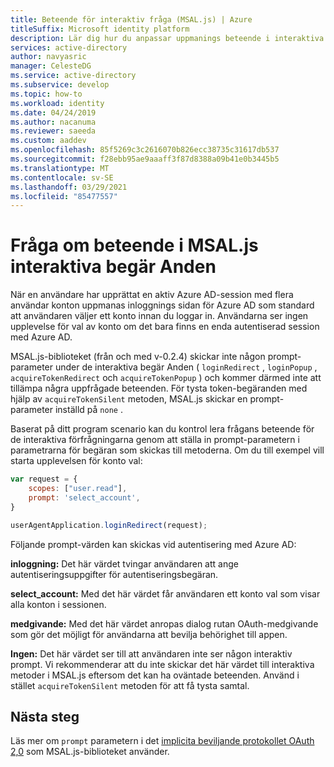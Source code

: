 ```yaml
---
title: Beteende för interaktiv fråga (MSAL.js) | Azure
titleSuffix: Microsoft identity platform
description: Lär dig hur du anpassar uppmanings beteende i interaktiva anrop med Microsoft Authentication Library för Java Script (MSAL.js).
services: active-directory
author: navyasric
manager: CelesteDG
ms.service: active-directory
ms.subservice: develop
ms.topic: how-to
ms.workload: identity
ms.date: 04/24/2019
ms.author: nacanuma
ms.reviewer: saeeda
ms.custom: aaddev
ms.openlocfilehash: 85f5269c3c2616070b826ecc38735c31617db537
ms.sourcegitcommit: f28ebb95ae9aaaff3f87d8388a09b41e0b3445b5
ms.translationtype: MT
ms.contentlocale: sv-SE
ms.lasthandoff: 03/29/2021
ms.locfileid: "85477557"
---
```

# <a name="prompt-behavior-in-msaljs-interactive-requests"></a>Fråga om beteende i MSAL.js interaktiva begär Anden

När en användare har upprättat en aktiv Azure AD-session med flera användar konton uppmanas inloggnings sidan för Azure AD som standard att användaren väljer ett konto innan du loggar in. Användarna ser ingen upplevelse för val av konto om det bara finns en enda autentiserad session med Azure AD.

MSAL.js-biblioteket (från och med v-0.2.4) skickar inte någon prompt-parameter under de interaktiva begär Anden ( `loginRedirect` , `loginPopup` , `acquireTokenRedirect` och `acquireTokenPopup` ) och kommer därmed inte att tillämpa några uppfrågade beteenden. För tysta token-begäranden med hjälp av `acquireTokenSilent` metoden, MSAL.js skickar en prompt-parameter inställd på `none` .

Baserat på ditt program scenario kan du kontrol lera frågans beteende för de interaktiva förfrågningarna genom att ställa in prompt-parametern i parametrarna för begäran som skickas till metoderna. Om du till exempel vill starta upplevelsen för konto val:

```javascript
var request = {
    scopes: ["user.read"],
    prompt: 'select_account',
}

userAgentApplication.loginRedirect(request);
```


Följande prompt-värden kan skickas vid autentisering med Azure AD:

**inloggning:** Det här värdet tvingar användaren att ange autentiseringsuppgifter för autentiseringsbegäran.

**select_account:** Med det här värdet får användaren ett konto val som visar alla konton i sessionen.

**medgivande:** Med det här värdet anropas dialog rutan OAuth-medgivande som gör det möjligt för användarna att bevilja behörighet till appen.

**Ingen:** Det här värdet ser till att användaren inte ser någon interaktiv prompt. Vi rekommenderar att du inte skickar det här värdet till interaktiva metoder i MSAL.js eftersom det kan ha oväntade beteenden. Använd i stället `acquireTokenSilent` metoden för att få tysta samtal.

## <a name="next-steps"></a>Nästa steg

Läs mer om `prompt` parametern i det [implicita beviljande protokollet OAuth 2,0](v2-oauth2-implicit-grant-flow.md) som MSAL.js-biblioteket använder.
